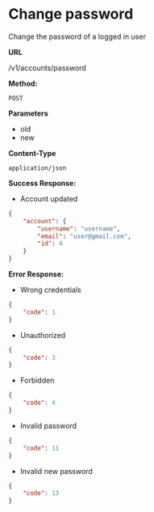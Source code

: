 # Change password

Change the password of a logged in user

**URL**

  /v1/accounts/password

**Method:**
  
  `POST`
  
**Parameters**

- old
- new

**Content-Type**

  `application/json`

**Success Response:**
  
- Account updated

```json
{
    "account": {
        "username": "username",
        "email": "user@gmail.com",
        "id": 4
    }
}
```
 
**Error Response:**

- Wrong credentials

```json
{
    "code": 1
}
```

- Unauthorized

```json
{
    "code": 3
}
```

- Forbidden

```json
{
    "code": 4
}
```

- Invalid password

```json
{
    "code": 11
}
```

- Invalid new password

```json
{
    "code": 13
}
```